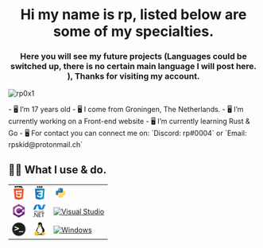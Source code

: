 
<h1 align="center">Hi my name is rp, listed below are some of my specialties.</h1>
<h3 align="center">Here you will see my future projects (Languages could be switched up, there is no certain main language I will post here. ), Thanks for visiting my account.</h3>

<p align="left"> <img src="https://komarev.com/ghpvc/?username=rp0x1&" alt="rp0x1" /> </p>
- 🖥️  I’m 17 years old
- 🖥️  I come from Groningen, The Netherlands.
- 🖥️  I’m currently working on a Front-end website
- 🖥️  I’m currently learning Rust & Go
- 🖥️  For contact you can connect me on: `Discord: rp#0004` or `Email: rpskid@protonmail.ch`

<h2 align="left"> 🙋‍♂️ What I use & do. </h2>
<table>
    <tbody>
        <tr>
            <td><a href="#"><img alt="HTML5" title="HTML5" height="28px"
                        src="https://raw.githubusercontent.com/github/explore/80688e429a7d4ef2fca1e82350fe8e3517d3494d/topics/html/html.png" /></a>
            </td>
            <td><a href="#"><img alt="CSS3" title="CSS3" height="28px"
                        src="https://raw.githubusercontent.com/github/explore/80688e429a7d4ef2fca1e82350fe8e3517d3494d/topics/css/css.png" /></a>
            </td>
            <td><a href="#"><img alt="Python" title="Python" height="28px"
                        src="https://raw.githubusercontent.com/github/explore/80688e429a7d4ef2fca1e82350fe8e3517d3494d/topics/python/python.png" /></a>
            </td>
        </tr>
        <tr>
            <td><a href="#"><img alt="C#" title="C#" height="28px"
                        src="https://raw.githubusercontent.com/devicons/devicon/master/icons/csharp/csharp-original.svg" /></a>
            </td>
            <td><a href="#"><img alt=".NET" title=".NET" height="28px"
                        src="https://raw.githubusercontent.com/devicons/devicon/master/icons/dot-net/dot-net-original-wordmark.svg" /></a>
            </td>
                        <td><a href="#"><img alt="Visual Studio" title="Visual Studio Code" height="28px"
                       src="https://img.icons8.com/fluent/48/000000/visual-studio-code-2019.png" /></a>
          </td>
        </tr>
        <tr>
        </tr>
        <tr>
            <td><a href="#"><img alt="Terminal" title="Terminal" height="28px"
                        src="https://raw.githubusercontent.com/github/explore/80688e429a7d4ef2fca1e82350fe8e3517d3494d/topics/terminal/terminal.png" /></a>
            </td>
            <td><a href="#"><img alt="Linux" title="Linux" height="28px"
                        src="https://raw.githubusercontent.com/devicons/devicon/master/icons/linux/linux-original.svg" /></a>
            </td>
            <td><a href="#"><img alt="Windows" title="Windows" height="28px"
                        src="https://img.icons8.com/color/48/000000/windows-10" /></a>
            </td>
        </tr>
    </tbody>
</table>
